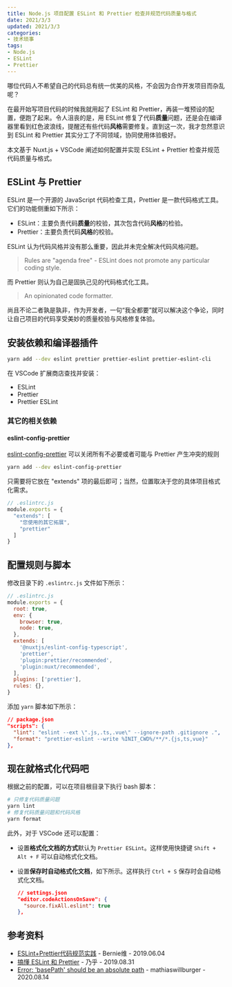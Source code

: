 ```yaml
---
title: Node.js 项目配置 ESLint 和 Prettier 检查并规范代码质量与格式
date: 2021/3/3
updated: 2021/3/3
categories:
- 技术琐事
tags:
- Node.js
- ESLint
- Prettier
---
```

哪位代码人不希望自己的代码总有统一优美的风格，不会因为合作开发项目而杂乱呢？

在最开始写项目代码的时候我就用起了 ESLint 和 Prettier，再装一堆预设的配置，便跑了起来。令人沮丧的是，用 ESLint 修复了代码**质量**问题，还是会在编译器里看到红色波浪线，提醒还有些代码**风格**需要修复。直到这一次，我才忽然意识到 ESLint 和 Prettier 其实分工了不同领域，协同使用体验极好。

本文基于 Nuxt.js + VSCode 阐述如何配置并实现 ESLint + Prettier 检查并规范代码质量与格式。

## ESLint 与 Prettier

ESLint 是一个开源的 JavaScript 代码检查工具，Prettier 是一款代码格式工具。它们的功能侧重如下所示：

- ESLint：主要负责代码**质量**的校验，其次包含代码**风格**的检验。
- Prettier：主要负责代码**风格**的校验。

ESLint 认为代码风格并没有那么重要，因此并未完全解决代码风格问题。

> Rules are "agenda free" - ESLint does not promote any particular coding style.

而 Prettier 则认为自己是固执己见的代码格式化工具。

> An opinionated code formatter.

尚且不论二者孰是孰非，作为开发者，一句“我全都要”就可以解决这个争论，同时让自己项目的代码享受美妙的质量校验与风格修复体验。

## 安装依赖和编译器插件

```bash
yarn add --dev eslint prettier prettier-eslint prettier-eslint-cli
```

在 VSCode 扩展商店查找并安装：

- ESLint
- Prettier
- Prettier ESLint

### 其它的相关依赖

#### eslint-config-prettier

[eslint-config-prettier](https://github.com/prettier/eslint-config-prettier) 可以关闭所有不必要或者可能与 Prettier 产生冲突的规则

```bash
yarn add --dev eslint-config-prettier
```

只需要将它放在 "extends" 项的最后即可；当然，位置取决于您的具体项目格式化需求。

```js
// .eslintrc.js
module.exports = {
  "extends": [
    "您使用的其它拓展",
    "prettier"
  ]
}
```

## 配置规则与脚本

修改目录下的 `.eslintrc.js` 文件如下所示：

```js
// .eslintrc.js
module.exports = {
  root: true,
  env: {
    browser: true,
    node: true,
  },
  extends: [
    '@nuxtjs/eslint-config-typescript',
    'prettier',
    'plugin:prettier/recommended',
    'plugin:nuxt/recommended',
  ],
  plugins: ['prettier'],
  rules: {},
}
```

添加 `yarn` 脚本如下所示：

```json
// package.json
"scripts": {
  "lint": "eslint --ext \".js,.ts,.vue\" --ignore-path .gitignore .",
  "format": "prettier-eslint --write %INIT_CWD%/**/*.{js,ts,vue}"
},
```

## 现在就格式化代码吧

根据之前的配置，可以在项目根目录下执行 bash 脚本：

```bash
# 只修复代码质量问题
yarn lint
# 修复代码质量问题和代码风格
yarn format
```

此外，对于 VSCode 还可以配置：

- 设置**格式化文档的方式**默认为 `Prettier ESLint`。这样使用快捷键 `Shift + Alt + F` 可以自动格式化文档。
- 设置**保存时自动格式化文档**，如下所示。这样执行 `Ctrl + S` 保存时会自动格式化文档。

  ```json
  // settings.json
  "editor.codeActionsOnSave": {
    "source.fixAll.eslint": true
  },
  ```

## 参考资料

- [ESLint+Prettier代码规范实践](https://www.jianshu.com/p/dd07cca0a48e) - Bernie维 - 2019.06.04
- [搞懂 ESLint 和 Prettier](https://zhuanlan.zhihu.com/p/80574300) - 乃乎 - 2019.08.31
- [Error: 'basePath' should be an absolute path](https://github.com/prettier/prettier-eslint-cli/issues/208#issuecomment-673631308) - mathiaswillburger - 2020.08.14
